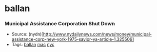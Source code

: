 # ballan
### Municipal Assistance Corporation Shut Down
- Source: (nydn)[http://www.nydailynews.com/news/money/municipal-assistance-corp-new-york-1975-savior-ya-article-1.325509]
- Tags: [ballan](../tags/ballan.md) [mac](../tags/mac.md) [nyc](../tags/nyc.md)

